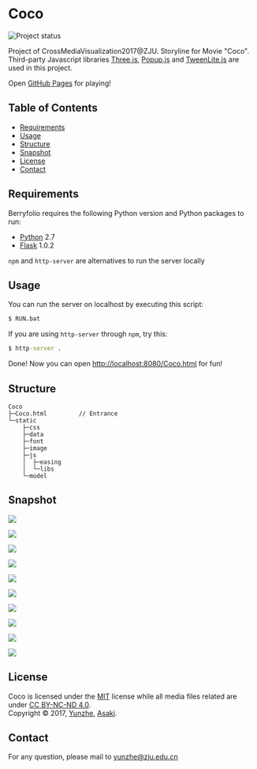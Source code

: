 Coco
====

![Project status][status]

Project of CrossMediaVisualization2017@ZJU.
Storyline for Movie "Coco". Third-party Javascript libraries [Three.js][threejs], [Popup.js][popupjs] and [TweenLite.js][tweenlitejs] are used in this project.

Open [GitHub Pages][pages] for playing!

Table of Contents
-----------------

  * [Requirements](#requirements)
  * [Usage](#usage)
  * [Structure](#structure)
  * [Snapshot](#snapshot)
  * [License](#license)
  * [Contact](#contact)

Requirements
------------

Berryfolio requires the following Python version and Python packages to run:

  * [Python][Python] 2.7
  * [Flask][Flask] 1.0.2

`npm` and `http-server` are alternatives to run the server locally

Usage
-----

You can run the server on localhost by executing this script:
```cmd
$ RUN.bat
```

If you are using `http-server` through `npm`, try this:
```cmd
$ http-server .
```

Done! Now you can open [http://localhost:8080/Coco.html][localhost] for fun!

Structure
-------------

```
Coco
├─Coco.html         // Entrance
└─static
    ├─css
    ├─data
    ├─font
    ├─image
    ├─js
    │  ├─easing
    │  └─libs
    └─model
```

Snapshot
--------

![][S0]  

![][S1]  

![][S2]  

![][S3]  

![][S4]  

![][S5]  

![][S6]  

![][S7]  

![][S8]  

![][S9]  

License
-------

Coco is licensed under the [MIT][MIT] license 
while all media files related are under [CC BY-NC-ND 4.0][CC BY-NC-ND 4.0].  
Copyright &copy; 2017, [Yunzhe][yunzhe], [Asaki][asaki].

Contact
-------

For any question, please mail to [yunzhe@zju.edu.cn][Mail]



[status]: https://img.shields.io/badge/status-finished-green.svg "Project Status: Finished"
[pages]: https://yunzhezju.github.io/Coco/
[threejs]: https://github.com/mrdoob/three.js
[popupjs]: http://docs.toddish.co.uk/popup
[tweenlitejs]: https://greensock.com/tweenlite

[Python]: https://www.python.org/downloads/
[Flask]: https://github.com/pallets/flask

[localhost]: http://localhost:8080/Coco.html

[S0]: docs/0.png
[S1]: docs/1.png
[S2]: docs/2.png
[S3]: docs/3.png
[S4]: docs/4.png
[S5]: docs/5.png
[S6]: docs/6.png
[S7]: docs/7.png
[S8]: docs/8.png
[S9]: docs/9.png

[MIT]: /LICENCE_MIT.md
[CC BY-NC-ND 4.0]: /LICENCE_CC_BY_NC_ND_4_0.md
[yunzhe]: https://github.com/YunzheZJU
[asaki]: https://gitee.com/AAAAAsaki

[Mail]: mailto:yunzhe@zju.edu.cn